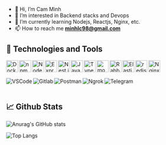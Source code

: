 - 👋 Hi, I’m Cam Minh
- 👀 I’m interested in Backend stacks and Devops
- 🌱 I’m currently learning Nodejs, Reactjs, Nginx, etc.
- 📫 How to reach me **minhlc98@gmail.com**


## 🔧 Technologies and Tools
<img align="left" width="32" src="https://user-images.githubusercontent.com/25181517/117207330-263ba280-adf4-11eb-9b97-0ac5b40bc3be.png" alt="Docker" title="Docker"/>
<img align="left" width="32" src="https://user-images.githubusercontent.com/25181517/121401671-49102800-c959-11eb-9f6f-74d49a5e1774.png" alt="npm" title="npm"/>
<img align="left" width="32" src="https://user-images.githubusercontent.com/25181517/183568594-85e280a7-0d7e-4d1a-9028-c8c2209e073c.png" alt="Node.js" title="Node.js"/>
<img align="left" width="32" src="https://user-images.githubusercontent.com/25181517/183859966-a3462d8d-1bc7-4880-b353-e2cbed900ed6.png" alt="Express" title="Express"/>
<img align="left" width="32" src="https://github.com/marwin1991/profile-technology-icons/assets/136815194/519bfaf3-c242-431e-a269-876979f05574" alt="Nest.js" title="Nest.js"/>
<img align="left" width="32" src="https://user-images.githubusercontent.com/25181517/117447155-6a868a00-af3d-11eb-9cfe-245df15c9f3f.png" alt="JavaScript" title="JavaScript"/>
<img align="left" width="32" src="https://user-images.githubusercontent.com/25181517/183890598-19a0ac2d-e88a-4005-a8df-1ee36782fde1.png" alt="TypeScript" title="TypeScript"/>
<img align="left" width="32" src="https://user-images.githubusercontent.com/25181517/182884177-d48a8579-2cd0-447a-b9a6-ffc7cb02560e.png" alt="mongoDB" title="mongoDB"/>
<img align="left" width="32" src="https://github.com/marwin1991/profile-technology-icons/assets/136815194/50342602-8025-4030-b492-550f2eaa4073" alt="RabbitMQ" title="RabbitMQ"/>
<img align="left" width="32" src="https://user-images.githubusercontent.com/25181517/192109061-e138ca71-337c-4019-8d42-4792fdaa7128.png" alt="Elasticsearch" title="Elasticsearch"/>
<img align="left" width="32" src="https://user-images.githubusercontent.com/25181517/182884894-d3fa6ee0-f2b4-4960-9961-64740f533f2a.png" alt="redis" title="redis"/>
<img align="left" width="32" src="https://user-images.githubusercontent.com/25181517/183345125-9a7cd2e6-6ad6-436f-8490-44c903bef84c.png" alt="Nginx" title="Nginx"/>

<br />
<br />

<p></p>
<img align="left" src="https://img.shields.io/badge/Tools-Visual_Studio_Code-blueviolet?style=flat&logo=visualstudiocode&logoColor=#2496ED&color=2bbc8a" alt="VSCode" />
<img align="left" src="https://img.shields.io/badge/Tools-GitLab-blueviolet?style=flat&logo=gitlab&logoColor=#2496ED&color=2bbc8a" alt="Gitlab" />
<img align="left" src="https://img.shields.io/badge/Tools-Postman-blueviolet?style=flat&logo=postman&logoColor=#2496ED&color=2bbc8a" alt="Postman" />
<img align="left" src="https://img.shields.io/badge/Tools-Ngrok-blueviolet?style=flat&logo=ngrok&logoColor=#2496ED&color=2bbc8a" alt="Ngrok" />
<img align="left" src="https://img.shields.io/badge/Tools-Telegram-blueviolet?style=flat&logo=telegram&logoColor=#2496ED&color=2bbc8a" alt="Telegram" />

<br />
<br />


## &#x1f4c8; Github Stats

![Anurag's GitHub stats](https://github-readme-stats.vercel.app/api?username=minhlc98&show_icons=true&theme=radical)

![Top Langs](https://github-readme-stats-git-masterrstaa-rickstaa.vercel.app/api/top-langs/?username=minhlc98)

<!---
minhlc98/minhlc98 is a ✨ special ✨ repository because its `README.md` (this file) appears on your GitHub profile.
You can click the Preview link to take a look at your changes.
--->


